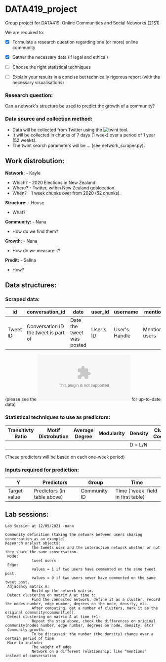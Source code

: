 # DATA419_project
Group project for DATA419: Online Communities and Social Networks (21S1)


We are required to:
- [x] Formulate a research question regarding one (or more) online community
- [x] Gather the necessary data (if legal and ethical)
- [ ] Choose the right statistical techniques
- [ ] Explain your results in a concise but technically rigorous report (with the necessary visualisations)


### Research question:
Can a network's structure be used to predict the growth of a community?


### Data source and collection method:
* Data will be collected from Twitter using the ![twint](https://github.com/twintproject/twint) tool. 
* It will be collected in chunks of 7 days (1 week) over a period of 1 year (52 weeks).
* The twint search parameters will be ... (see network_scraper.py).


## Work distrobution:

**Network:** - Kayle
* Which? - 2020 Elections in New Zealand.
* Where? - Twitter, within New Zealand geolocation.
* When? - 1 week chunks over from 2020 (52 chunks).


**Structure:** - House
* What?


**Community:** - Nana
* How do we find them?

**Growth:** - Nana
* How do we measure it?


**Predit:** - Selina
* How?


## Data structures:

### Scraped data:
| id | conversation_id | date | user_id | username | mentions | hashtags | replies_count | retweets_count | likes_count | tweet | urls | week |
| ------------- | ------------- | ------------- | ------------- | ------------- | ------------- | ------------- | ------------- | ------------- | ------------- | ------------- | ------------- | ------------- |
| Tweet ID | Conversation ID the tweet is part of | Date the tweet was posted | User's ID | User's Handle | Mentioned users | Hashtags used in tweet | # Replies to tweet | # retweets | # likes the tweet has | Tweet content (may be corrupted) | URL(s) in the tweet | Week the tweet was posted |

(please see the ![cleaned tweet .csv file](https://github.com/krransby/DATA419_project/blob/main/Tweet%20file/tweets_cleaned_week.csv) for up-to-date data)


### Statistical techniques to use as predictors:
| Transitivty Ratio | Motif Distrobution | Average Degree | Modularity | Density | Clustering Coefficient |
| ------------- | ------------- | ------------- | ------------- | ------------- | ------------- |
|  |  |  |  | D = L/N |  |

(These predictors will be based on each one-week period)

### Inputs required for prediction:

| Y | Predictors | Group | Time |
| ------------- | ------------- | ------------- | ------------- |
| Target value | Predictors (in table above) | Community ID | Time ('week' field in first table) |

## Lab sessions:

```
Lab Session at 12/05/2021 -nana 

Community definition (taking the network between users sharing conversation as an example)  
Research analyst objects:  
            the tweets user and the interaction network whether or not they share the same conversation.  
 Node:  
            tweet users  
 Edge:  
            values = 1 if two users have commented on the same tweet post.  
            values = 0 if two users never have commented on the same tweet post.  
 Adjacency matrix A:    
            Build up the network matrix.    
 Detect clustering on matrix A at time t:  
            Find the connected network, define it as a cluster, record the nodes number, edge number, degrees on the node, density, etc.  
            After computing, get a number of clusters, mark it as the original community(communities).  
 Detect clustering on matrix A at time t+1:  
            Repeat the step above, check the differences on original community(nodes number, edge number, degrees on node, density, etc)  
 Community growth:  
            To be discussed: the number (the density) change over a certain period of time                       
 More to include:  
            The weight of edge  
            Network on a different relationship: like “mentions” instead of conversation  
```
